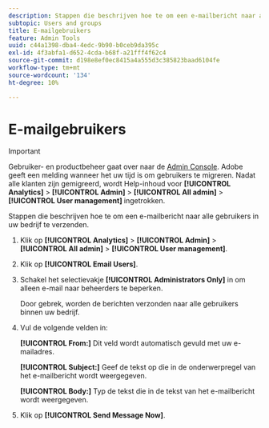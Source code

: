 ```yaml
---
description: Stappen die beschrijven hoe te om een e-mailbericht naar alle gebruikers in uw bedrijf te verzenden.
subtopic: Users and groups
title: E-mailgebruikers
feature: Admin Tools
uuid: c44a1398-dba4-4edc-9b90-b0ceb9da395c
exl-id: 4f3abfa1-d652-4cda-b68f-a21fff4f62c4
source-git-commit: d198e8ef0ec8415a4a555d3c385823baad6104fe
workflow-type: tm+mt
source-wordcount: '134'
ht-degree: 10%

---
```


# E-mailgebruikers

>[!IMPORTANT]
>
>Gebruiker- en productbeheer gaat over naar de [Admin Console](https://helpx.adobe.com/nl/enterprise/using/admin-console.html). Adobe geeft een melding wanneer het uw tijd is om gebruikers te migreren. Nadat alle klanten zijn gemigreerd, wordt Help-inhoud voor **[!UICONTROL Analytics]** > **[!UICONTROL Admin]** > **[!UICONTROL All admin]** > **[!UICONTROL User management]** ingetrokken.

Stappen die beschrijven hoe te om een e-mailbericht naar alle gebruikers in uw bedrijf te verzenden.

1. Klik op **[!UICONTROL Analytics]** > **[!UICONTROL Admin]** > **[!UICONTROL All admin]** > **[!UICONTROL User management]**.
1. Klik op **[!UICONTROL Email Users]**.
1. Schakel het selectievakje **[!UICONTROL Administrators Only]** in om alleen e-mail naar beheerders te beperken.

   Door gebrek, worden de berichten verzonden naar alle gebruikers binnen uw bedrijf.
1. Vul de volgende velden in:

   **[!UICONTROL From:]** Dit veld wordt automatisch gevuld met uw e-mailadres.

   **[!UICONTROL Subject:]** Geef de tekst op die in de onderwerpregel van het e-mailbericht wordt weergegeven.

   **[!UICONTROL Body:]** Typ de tekst die in de tekst van het e-mailbericht wordt weergegeven.
1. Klik op **[!UICONTROL Send Message Now]**.
